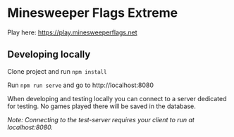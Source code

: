 # Minesweeper Flags Extreme

Play here: https://play.minesweeperflags.net

## Developing locally

Clone project and run `npm install`

Run `npm run serve` and go to http://localhost:8080

When developing and testing locally you can connect to a server dedicated for testing. No games played there will be saved in the database.

_Note: Connecting to the test-server requires your client to run at localhost:8080._
